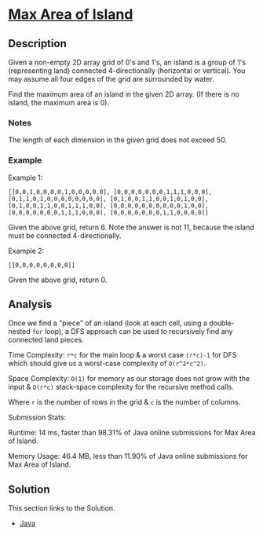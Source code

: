 # [Max Area of Island](https://leetcode.com/problems/max-area-of-island/description/)

## Description

Given a non-empty 2D array grid of 0's and 1's, an island is a group of 1's (representing land) connected 4-directionally (horizontal or vertical). You may assume all four edges of the grid are surrounded by water.

Find the maximum area of an island in the given 2D array. (If there is no island, the maximum area is 0).

### Notes

The length of each dimension in the given grid does not exceed 50.

### Example

Example 1:

`[[0,0,1,0,0,0,0,1,0,0,0,0,0],
  [0,0,0,0,0,0,0,1,1,1,0,0,0],
  [0,1,1,0,1,0,0,0,0,0,0,0,0],
  [0,1,0,0,1,1,0,0,1,0,1,0,0],
  [0,1,0,0,1,1,0,0,1,1,1,0,0],
  [0,0,0,0,0,0,0,0,0,0,1,0,0],
  [0,0,0,0,0,0,0,1,1,1,0,0,0],
  [0,0,0,0,0,0,0,1,1,0,0,0,0]]`

Given the above grid, return 6. Note the answer is not 11, because the island must be connected 4-directionally.

Example 2:

`[[0,0,0,0,0,0,0,0]]`

Given the above grid, return 0.

## Analysis

Once we find a "piece" of an island (look at each cell, using a double-nested `for` loop), a DFS approach can be used to recursively find any connected land pieces.

Time Complexity: `r*c` for the main loop & a worst case `(r*c)-1` for DFS which should give us a worst-case complexity of `O(r^2*c^2)`.

Space Complexity: `O(1)` for memory as our storage does not grow with the input & `O(r*c)` stack-space complexity for the recursive method calls.

Where `r` is the number of rows in the grid & `c` is the number of columns.

Submission Stats:

Runtime: 14 ms, faster than 98.31% of Java online submissions for Max Area of Island.

Memory Usage: 46.4 MB, less than 11.90% of Java online submissions for Max Area of Island.

## Solution

This section links to the Solution.

 - [Java](Solution.java)
